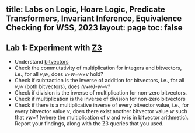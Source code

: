 title: Labs on Logic, Hoare Logic, Predicate Transformers, Invariant Inference, Equivalence Checking for WSS, 2023
layout: page
toc: false
---

## Lab 1: Experiment with [Z3](https://compsys-tools.ens-lyon.fr/z3/)
- Understand [bitvectors](https://microsoft.github.io/z3guide/docs/theories/Bitvectors/)
- Check the commutativity of multiplication for integers and bitvectors, i.e., for all *v*,*w*, does *v+w=w+v* hold?
- Check if subtraction is the inverse of addition for bitvectors, i.e., for all *v*,*w* (both bitvectors), does *(v+w)-w=v*?
- Check if division is the inverse of multiplication for non-zero bitvectors.
- Check if multiplication is the inverse of division for non-zero bitvectors
- Check if there is a multiplicative inverse of every bitvector value, i.e., for every bitvector value *v*, does there exist another bitvector value *w* such that *vw=1* (where the multiplication of *v* and *w* is in bitvector arithmetic).
Report your findings, along with the Z3 queries that you used.
